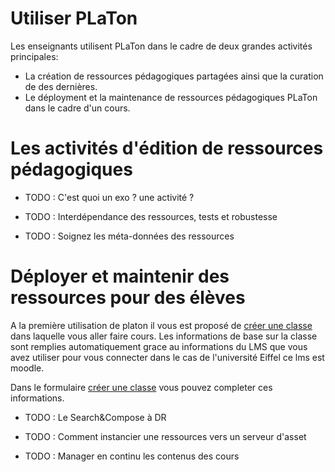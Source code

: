# Utiliser PLaTon

Les enseignants utilisent PLaTon dans le cadre de deux grandes activités principales:  

- La création de ressources pédagogiques partagées ainsi que la curation de des dernières.
- Le déployment et la maintenance de ressources pédagogiques PLaTon dans le cadre d'un cours.


# Les activités d'édition de ressources pédagogiques

* TODO : C'est quoi un exo ? une activité ?

* TODO : Interdépendance des ressources, tests et robustesse 

* TODO : Soignez les méta-données des ressources


# Déployer et maintenir des ressources pour des élèves

A la première utilisation de platon il vous est proposé de [créer une classe](crudclasse.md)
dans laquelle vous aller faire cours. Les informations de base sur la classe sont remplies 
automatiquement grace au informations du LMS que vous avez utiliser pour vous connecter dans 
le cas de l'université Eiffel ce lms est moodle.

Dans le formulaire [créer une classe](crudclasse.md) vous pouvez completer ces informations. 

* TODO : Le Search&Compose à DR

* TODO : Comment instancier une ressources vers un serveur d'asset

* TODO : Manager en continu les contenus des cours


